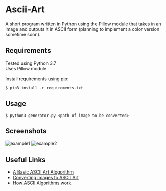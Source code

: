 # Ascii-Art
A short program written in Python using the Pillow module that takes in an image and outputs it in ASCII form (planning to implement a color version sometime soon).

## Requirements
Tested using Python 3.7
</br>
Uses Pillow module

Install requirements using pip:
```
$ pip3 install -r requirements.txt
```

## Usage
```
$ python3 generator.py <path of image to be converted>
```

## Screenshots
![example1](https://i.imgur.com/5UdG06y.jpg)
![example2](https://i.imgur.com/BGd4SAd.jpg)

## Useful Links
- [A Basic ASCII Art Alogorithm](http://mattmik.com/articles/ascii/ascii.html)
- [Converting Images to ASCII Art](https://bitesofcode.wordpress.com/2017/01/19/converting-images-to-ascii-art-part-1/)
- [How ASCII Algorithms work](https://stackoverflow.com/questions/394882/how-do-ascii-art-image-conversion-algorithms-work)
